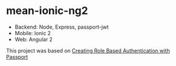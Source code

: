 # mean-ionic-ng2

- Backend: Node, Express, passport-jwt
- Mobile: Ionic 2
- Web: Angular 2

This project was based on [Creating Role Based Authentication with Passport](https://www.joshmorony.com/creating-role-based-authentication-with-passport-in-ionic-2-part-1)
